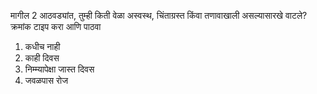 मागील 2 आठवड्यांत, तुम्ही किती वेळा अस्वस्थ, चिंताग्रस्त किंवा तणावाखाली असल्यासारखे वाटले?
क्रमांक टाइप करा आणि पाठवा
1. कधीच नाही
2. काही दिवस
3. निम्म्यापेक्षा जास्त दिवस
4. जवळपास रोज
